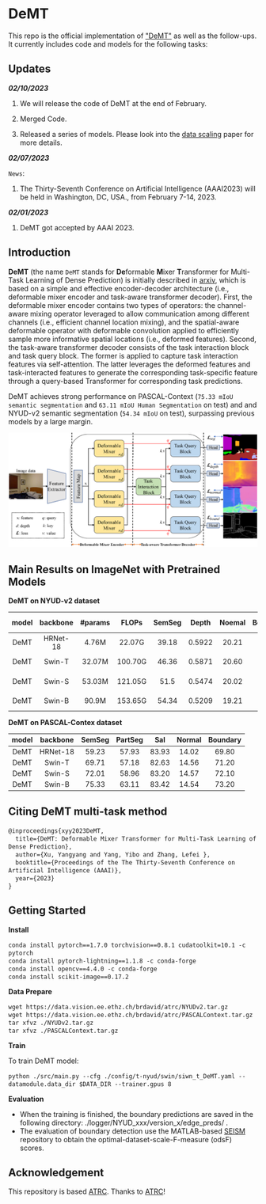 # DeMT

This repo is the official implementation of ["DeMT"](https://arxiv.org/abs/2301.03461) as well as the follow-ups. It currently includes code and models for the following tasks:



## Updates

***02/10/2023***
1. We will release the code of DeMT at the end of February.

2. Merged Code.

3. Released a series of models. Please look into the [data scaling](https://arxiv.org/abs/2301.03461) paper for more details.

***02/07/2023***

`News`: 

1. The Thirty-Seventh Conference on Artificial Intelligence (AAAI2023) will be held in Washington, DC, USA., from February 7-14, 2023.


***02/01/2023***

1. DeMT got accepted by AAAI 2023. 


## Introduction

**DeMT** (the name `DeMT` stands for **De**formable **M**ixer **T**ransformer for Multi-Task Learning of Dense
Prediction) is initially described in [arxiv](https://arxiv.org/pdf/2301.03461.pdf), which is based on a simple and effective encoder-decoder architecture (i.e., deformable mixer encoder and task-aware transformer decoder). First, the deformable mixer encoder contains two types of operators: the
channel-aware mixing operator leveraged to allow communication among different channels (i.e., efficient channel location mixing), and the spatial-aware deformable operator with deformable convolution applied to efficiently sample more informative spatial locations (i.e., deformed features). Second, the task-aware transformer decoder consists of the task interaction block and task query block. The former is applied to capture task interaction features via self-attention. The latter leverages the deformed features and task-interacted features to generate the corresponding task-specific feature through a query-based Transformer for corresponding task predictions.

DeMT achieves strong performance on PASCAL-Context (`75.33 mIoU semantic segmentation` and `63.11 mIoU Human Segmentation` on test) and
 and NYUD-v2 semantic segmentation (`54.34 mIoU` on test), surpassing previous models by a large margin.

![DeMT](figures/overflow.png)

## Main Results on ImageNet with Pretrained Models

**DeMT on NYUD-v2 dataset**

| model|backbone|#params| FLOPs | SemSeg| Depth | Noemal|Boundary| model checkpopint | log |
| :---: | :---: | :---: | :---: | :---: | :---: | :---: | :---: |:---: |:---: |
| DeMT |HRNet-18| 4.76M  | 22.07G  | 39.18 | 0.5922 | 20.21| 76.4 | [Google Drive]() | [log]()  |
| DeMT | Swin-T | 32.07M | 100.70G | 46.36 | 0.5871 | 20.60| 76.9 | [Google Drive]() | [log]()  |
| DeMT | Swin-S | 53.03M | 121.05G | 51.5 | 0.5474 | 20.02 | 78.1 | [Google Drive](https://drive.google.com/drive/folders/1jINF9WOyILqrPcsprWbM5VSCEWozsc1c) | [log](https://drive.google.com/drive/folders/1jINF9WOyILqrPcsprWbM5VSCEWozsc1c)|
| DeMT | Swin-B | 90.9M | 153.65G | 54.34 | 0.5209 | 19.21 | 78.5 | [Google Drive]() | [log]() |


**DeMT on PASCAL-Contex dataset**

| model | backbone |  SemSeg | PartSeg | Sal | Normal| Boundary| 
| :---: | :---: | :---: | :---: | :---: | :---: | :---: |
| DeMT |HRNet-18| 59.23 | 57.93 | 83.93| 14.02 | 69.80 |
| DeMT | Swin-T | 69.71 | 57.18 | 82.63| 14.56 | 71.20 |
| DeMT | Swin-S | 72.01 | 58.96 | 83.20| 14.57 | 72.10 | 
| DeMT | Swin-B | 75.33 | 63.11 | 83.42| 14.54 | 73.20 |



## Citing DeMT multi-task method

```
@inproceedings{xyy2023DeMT,
  title={DeMT: Deformable Mixer Transformer for Multi-Task Learning of Dense Prediction},
  author={Xu, Yangyang and Yang, Yibo and Zhang, Lefei },
  booktitle={Proceedings of the The Thirty-Seventh Conference on Artificial Intelligence (AAAI)},
  year={2023}
}
```


## Getting Started
**Install**

```
conda install pytorch==1.7.0 torchvision==0.8.1 cudatoolkit=10.1 -c pytorch
conda install pytorch-lightning==1.1.8 -c conda-forge
conda install opencv==4.4.0 -c conda-forge
conda install scikit-image==0.17.2
```

**Data Prepare**
```
wget https://data.vision.ee.ethz.ch/brdavid/atrc/NYUDv2.tar.gz
wget https://data.vision.ee.ethz.ch/brdavid/atrc/PASCALContext.tar.gz
tar xfvz ./NYUDv2.tar.gz 
tar xfvz ./PASCALContext.tar.gz
```


**Train**

To train DeMT model:
```
python ./src/main.py --cfg ./config/t-nyud/swin/siwn_t_DeMT.yaml --datamodule.data_dir $DATA_DIR --trainer.gpus 8
```

**Evaluation**

- When the training is finished, the boundary predictions are saved in the following directory: ./logger/NYUD_xxx/version_x/edge_preds/ .
- The evaluation of boundary detection use the MATLAB-based [SEISM](https://github.com/jponttuset/seism) repository to obtain the optimal-dataset-scale-F-measure (odsF) scores.


## Acknowledgement
This repository is based [ATRC](https://github.com/brdav/atrc). Thanks to [ATRC](https://github.com/brdav/atrc)!

